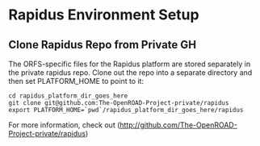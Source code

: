 # Rapidus Environment Setup

## Clone Rapidus Repo from Private GH

The ORFS-specific files for the Rapidus platform are stored separately in the private rapidus repo. Clone out the repo into a separate directory and then set PLATFORM_HOME to point to it:

```
cd rapidus_platform_dir_goes_here
git clone git@github.com:The-OpenROAD-Project-private/rapidus
export PLATFORM_HOME=`pwd`/rapidus_platform_dir_goes_here/rapidus
```

For more information, check out (http://github.com/The-OpenROAD-Project-private/rapidus)


